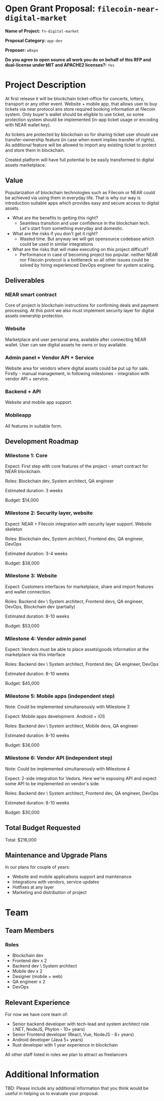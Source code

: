 # Open Grant Proposal: `filecoin-near-digital-market`

**Name of Project:** `fn-digital-market`

**Proposal Category:** `app-dev`

**Proposer:** `w0xpo`

**Do you agree to open source all work you do on behalf of this RFP and dual-license under MIT and APACHE2 licenses?:** `Yes`

# Project Description

At first release it will be blockchain ticket-office for concerts, lottery, transport or any other event. Website + mobile app, that allows user to buy tickets via near protocol ans store required booking information at filecoin system. Only buyer's wallet should be eligible to use ticket, so some protection system should be implemented (in-app ticket usage or encoding with NEAR wallet key).

As tickets are protected by blockchain so for sharing ticket user should use transfer-ownership feature (in case when event implies transfer of rights). As additional feature will be allowed to import any existing ticket to protect and store them in blockchain. 

Created platform will have full potential to be easily transformed to digital assets marketplace.

## Value

Popularization of blockchain technologies such as Filecoin or NEAR could be achieved via using them in everyday life. That is why our way is introduction suitable apps which provides easy and secure access to digital assets.
- What are the benefits to getting this right?
  - Seamless transition and user confidence in the blockchain tech. Let's start from something everyday and domestic.
- What are the risks if you don't get it right?
  - Wasted time. But anyway we will get opensource codebase which could be used in similar integrations 
- What are the risks that will make executing on this project difficult?
  - Performance in case of becoming project too popular. neither NEAR nor Filecoin protocol is a bottleneck so all other issues could be solved by hiring experienced DevOps engineer for system scaling.

## Deliverables

### NEAR smart contract
Core of project is blockchain instructions for confirming deals and payment processing. At this point we also must implement security layer for digital assets ownership protection.

### Website
Marketplace and user personal area, available after connecting NEAR wallet. User can see digital assets he owns or buy available.

### Admin panel + Vendor API + Service
Website area for vendors where digital assets could be put up for sale. Firstly - manual management, in following milestones - integration with vendor API + service.

### Backend + API
Website and mobile app support.

### Mobileapp
All features in suitable form.

## Development Roadmap

### Milestone 1: Core

Expect: First step with core features of the project - smart contract for NEAR blockchain.

Roles: Blockchain dev, System architect, QA engineer

Estimated duration: 3 weeks

Budget: $14,000

### Milestone 2: Security layer, website

Expect: NEAR + Filecoin integration with security layer support. Website skeleton

Roles: Blockchain dev, System architect, Frontend dev, QA engineer, DevOps

Estimated duration: 3-4 weeks

Budget: $38,000

### Milestone 3: Website

Expect: Customers interfaces for marketplace, share and import features and wallet connection.

Roles: Backend dev \ System architect, Frontend devs, QA engineer, DevOps, Blockchain dev (partially)

Estimated duration: 8-10 weeks

Budget: $53,000

### Milestone 4: Vendor admin panel

Expect: Vendors must be able to place assets\goods information at the marketplace via this interface

Roles: Backend dev \ System architect, Frontend dev, QA engineer, DevOps

Estimated duration: 8-10 weeks

Budget: $45,000

### Milestone 5: Mobile apps (independent step)

Note: Could be implemented simultaneously with Milestone 3

Expect: Mobile apps development. Android + iOS

Roles: Backend dev \ System architect, Mobile devs, QA engineer

Estimated duration: 8-10 weeks

Budget: $36,000

### Milestone 6: Vendor API (independent step)

Note: Could be implemented simultaneously with Milestone 4

Expect: 2-side integration for Vedors. Here we're exposing API and expect some API to be implemented on vendor's side.

Roles: Backend dev \ System architect, Frontend dev, QA engineer, DevOps

Estimated duration: 8-10 weeks

Budget: $30,000

## Total Budget Requested

Total: $216,000

## Maintenance and Upgrade Plans

In our plans for couple of years:
- Website and mobile applications support and maintenance
- Integrations with vendors, service updates
- Hotfixes at any layer
- Marketing and distribution of project

# Team

## Team Members

### Roles
- Blockchain dev
- Frontend dev x 2
- Backend dev \ System architect
- Mobile dev x 2
- Designer (mobile + web)
- QA engineer x 2
- DevOps

## Relevant Experience

For now we have core team of:
- Senior backend developer with tech-lead and system architect role (.NET, NodeJS, Phyton - 10+ years)
- Senior Frontend developer (React, Vue, NodeJS - 8+ years)
- Android developer (Java 5+ years)
- Rust developer with 1 year experience in blockchain

All other staff listed in roles we plan to attract as freelancers

# Additional Information

TBD: Please include any additional information that you think would be useful in helping us to evaluate your proposal.
